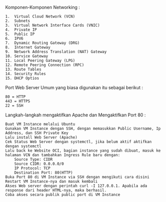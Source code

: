 Komponen-Komponen Networking :

    1.  Virtual Cloud Network (VCN)
    2.  Subnets
    3.  Virtual Network Interface Cards (VNIC)
    4.  Private IP
    5.  Public IP
    6.  IPV6
    7.  Dynamic Routing Gateway (DRG)
    8.  Internet Gateway
    9.  Network Address Translation (NAT) Gateway
    10. Service Gateway
    11. Local Peering Gateway (LPG)
    12. Remote Peering Connection (RPC)
    13. Route Tables
    14. Security Rules
    15. DHCP Optios

Port Web Server Umum yang biasa digunakan itu sebagai berikut :

    80 = HTTP
    443 = HTTPS
    22 = SSH

Langkah-langkah mengaktifkan Apache dan Mengaktifkan Port 80 :

    Buat VM Instance melalui Ubuntu
    Gunakan VM Instance dengan SSH, dengan memasukkan Public Username, Ip Address, dan SSH Private Key
    Lalu install Web Server (Apache)
    Cek Status Web Server dengan systemctl, jika belum aktif aktifkan dengan systemctl
    Lalu back ke Website OCI, bagian instance yang sudah dibuat, masuk ke halaman VCN dan tambahkan Ingress Rule baru dengan:
        Source Type: CIDR
        Source CIDR: 0.0.0.0/0
        IP Protocol: TCP
        Destination Port: 80(HTTP)
    Buka Port 80 di VM Instance via SSH dengan mengikuti cara disini
    Restart VM Instance-nya dan masuk kembali
    Akses Web server dengan perintah curl -I 127.0.0.1. Apabila ada response dari header HTML-nya, maka berhasil.
    Coba akses secara publik public port di VM Instance
